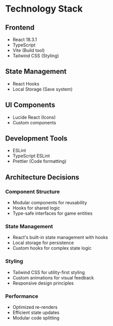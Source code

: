 # Technology Stack

## Frontend
- React 18.3.1
- TypeScript
- Vite (Build tool)
- Tailwind CSS (Styling)

## State Management
- React Hooks
- Local Storage (Save system)

## UI Components
- Lucide React (Icons)
- Custom components

## Development Tools
- ESLint
- TypeScript ESLint
- Prettier (Code formatting)

## Architecture Decisions

### Component Structure
- Modular components for reusability
- Hooks for shared logic
- Type-safe interfaces for game entities

### State Management
- React's built-in state management with hooks
- Local storage for persistence
- Custom hooks for complex state logic

### Styling
- Tailwind CSS for utility-first styling
- Custom animations for visual feedback
- Responsive design principles

### Performance
- Optimized re-renders
- Efficient state updates
- Modular code splitting